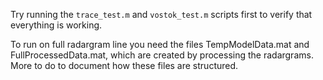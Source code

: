 Try running the `trace_test.m` and `vostok_test.m` scripts first to verify that everything is working.

To run on full radargram line you need the files TempModelData.mat and FullProcessedData.mat, which are created by processing the radargrams. More to do to document how these files are structured.
